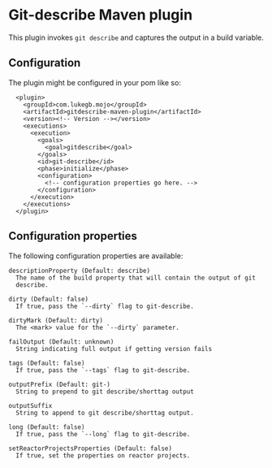 # Git-describe Maven plugin

This plugin invokes `git describe` and captures the output in a build variable.

## Configuration

The plugin might be configured in your pom like so:

      <plugin>
        <groupId>com.lukegb.mojo</groupId>
        <artifactId>gitdescribe-maven-plugin</artifactId>
        <version><!-- Version --></version>
        <executions>
          <execution>
            <goals>
              <goal>gitdescribe</goal>
            </goals>
            <id>git-describe</id>
            <phase>initialize</phase>
            <configuration>
              <!-- configuration properties go here. -->
            </configuration>
          </execution>
        </executions>
      </plugin>

## Configuration properties

The following configuration properties are available:

    descriptionProperty (Default: describe)
      The name of the build property that will contain the output of git
      describe.

    dirty (Default: false)
      If true, pass the `--dirty` flag to git-describe.

    dirtyMark (Default: dirty)
      The <mark> value for the `--dirty` parameter.

    failOutput (Default: unknown)
      String indicating full output if getting version fails

    tags (Default: false)
      If true, pass the `--tags` flag to git-describe.

    outputPrefix (Default: git-)
      String to prepend to git describe/shorttag output

    outputSuffix
      String to append to git describe/shorttag output.

    long (Default: false)
      If true, pass the `--long` flag to git-describe.

    setReactorProjectsProperties (Default: false)
      If true, set the properties on reactor projects.



